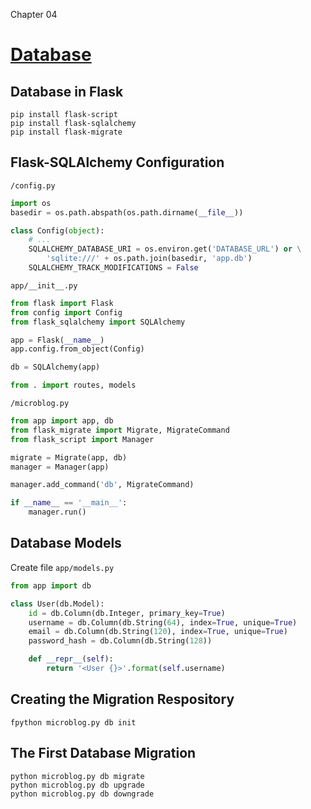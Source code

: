 Chapter 04
# [Database](https://blog.miguelgrinberg.com/post/the-flask-mega-tutorial-part-iv-database)
## Database in Flask
```
pip install flask-script
pip install flask-sqlalchemy
pip install flask-migrate
```
## Flask-SQLAlchemy Configuration
`/config.py`

```python
import os
basedir = os.path.abspath(os.path.dirname(__file__))

class Config(object):
    # ...
    SQLALCHEMY_DATABASE_URI = os.environ.get('DATABASE_URL') or \
        'sqlite:///' + os.path.join(basedir, 'app.db')
    SQLALCHEMY_TRACK_MODIFICATIONS = False
```

`app/__init__.py`
```python
from flask import Flask
from config import Config
from flask_sqlalchemy import SQLAlchemy

app = Flask(__name__)
app.config.from_object(Config)

db = SQLAlchemy(app)

from . import routes, models
```

`/microblog.py`
```python
from app import app, db
from flask_migrate import Migrate, MigrateCommand
from flask_script import Manager

migrate = Migrate(app, db)
manager = Manager(app)

manager.add_command('db', MigrateCommand)

if __name__ == '__main__':
    manager.run()
```

## Database Models
Create file `app/models.py`
```python
from app import db

class User(db.Model):
    id = db.Column(db.Integer, primary_key=True)
    username = db.Column(db.String(64), index=True, unique=True)
    email = db.Column(db.String(120), index=True, unique=True)
    password_hash = db.Column(db.String(128))

    def __repr__(self):
        return '<User {}>'.format(self.username)
```

## Creating the Migration Respository
```
fpython microblog.py db init
```
## The First Database Migration
```
python microblog.py db migrate
python microblog.py db upgrade
python microblog.py db downgrade
```
